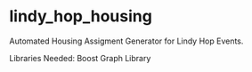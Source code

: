 # lindy_hop_housing

Automated Housing Assigment Generator for Lindy Hop Events. 

Libraries Needed:
    Boost Graph Library

